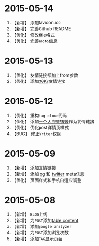 <!-- BLOG新增功能描述 -->


# 2015-05-14

1. 【新增】 添加favicon.ico
1. 【新增】 完善Github README
1. 【优化】 修改title格式
1. 【优化】 完善meta信息

# 2015-05-13

1. 【优化】 友情链接都加上from参数
1. 【优化】 添加[36Kr](http://36kr.com/?from=techer.info)友情链接

# 2015-05-12

1. 【优化】 重构`tag cloud`代码
1. 【优化】 添加[一个人兜兜转转](http://anye.coding.io/?from=techer.info)作为友情链接
1. 【优化】 优化post详情页样式
1. 【BUG】 修正`Writer`权限

# 2015-05-09

1. 【新增】 添加友情链接
1. 【新增】 添加 [og](http://ogp.me/) 和 [twitter](https://dev.twitter.com/cards/overview) meta信息
1. 【优化】 页面样式和手机自适应调整

# 2015-05-08

1. 【新增】 `BLOG`上线
1. 【新增】 为`POST`添加[table content](http://projects.jga.me/toc/)
1. 【新增】 添加`google analyzer`
1. 【新增】 为`POST`添加浏览次数
1. 【新增】 添加`TAG`显示页面

